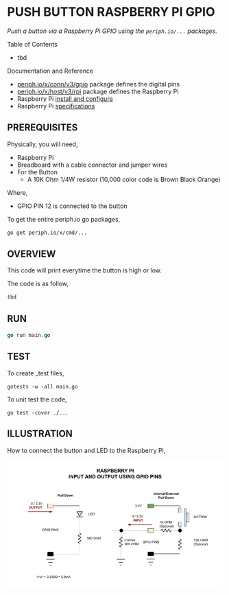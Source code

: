 # PUSH BUTTON RASPBERRY PI GPIO

  _Push a button
  via a Raspberry Pi GPIO
  using the `periph.io/...` packages._

Table of Contents

* tbd

Documentation and Reference

* [periph.io/x/conn/v3/gpio](https://pkg.go.dev/periph.io/x/conn/v3/gpio)
  package defines the digital pins
* [periph.io/x/host/v3/rpi](https://pkg.go.dev/periph.io/x/host/v3/rpi)
  package defines the Raspberry Pi
* Raspberry Pi
  [install and configure](https://github.com/JeffDeCola/my-cheat-sheets/tree/master/other/stem/technology/single-board-computers/raspberry-pi/install-and-configure-os-cheat-sheet)
* Raspberry Pi
  [specifications](https://github.com/JeffDeCola/my-cheat-sheets/tree/master/other/stem/technology/single-board-computers/raspberry-pi/specifications-cheat-sheet)

## PREREQUISITES

Physically, you will need,

* Raspberry Pi
* Breadboard with a cable connector and jumper wires
* For the Button
  * A 10K Ohm 1/4W resistor (10,000 color code is Brown Black Orange)

Where,

* GPIO PIN 12 is connected to the button

To get the entire periph.io go packages,

```bash
go get periph.io/x/cmd/...
```

## OVERVIEW

This code will print everytime the button is high or low.

The code is as follow,

```go
tbd
```

## RUN

```go
go run main.go
```

## TEST

To create _test files,

```
gotests -w -all main.go
```

To unit test the code,

```
go test -cover ./...
```

## ILLUSTRATION

How to connect the button and LED to the Raspberry Pi,

![IMAGE - raspberry-pi-input-and-output-using-gpio-pins - IMAGE](https://github.com/JeffDeCola/my-cheat-sheets/blob/master/docs/pics/raspberry-pi-input-and-output-using-gpio-pins.jpg?raw=true)
